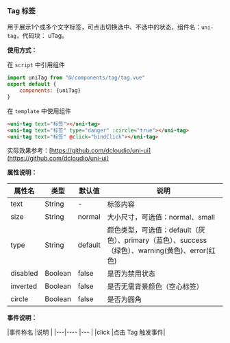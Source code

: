### Tag 标签

用于展示1个或多个文字标签，可点击切换选中、不选中的状态，组件名：``uni-tag``，代码块： uTag。

**使用方式：**

在 ``script`` 中引用组件 

```javascript
import uniTag from "@/components/tag/tag.vue"
export default {
    components: {uniTag}
}
```

在 ``template`` 中使用组件

```html
<uni-tag text="标签"></uni-tag>
<uni-tag text="标签" type="danger" :circle="true"></uni-tag>
<uni-tag text="标签" @click="bindClick"></uni-tag>
```

实际效果参考：[https://github.com/dcloudio/uni-ui](https://github.com/dcloudio/uni-ui)

**属性说明：**

|属性名		|类型		|默认值	|说明																																																					|
|---			|----		|---		|---																																																					|
|text			|String	|-			|标签内容																																																			|
|size			|String	|normal	|大小尺寸，可选值：normal、small																																							|
|type			|String	|default|颜色类型，可选值：default（灰色）、primary（蓝色）、success（绿色）、warning(黄色)、error(红色)|
|disabled	|Boolean|false	|是否为禁用状态																																																|
|inverted	|Boolean|false	|是否无需背景颜色（空心标签）																																									|
|circle		|Boolean|false	|是否为圆角																																																		|


**事件说明：**

|事件称名	|说明							|
|---|----			|---							|
|click		|点击 Tag 触发事件|
